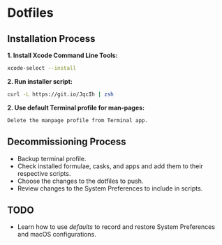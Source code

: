 # Dotfiles

## Installation Process

**1. Install Xcode Command Line Tools:**

```sh
xcode-select --install
```

**2. Run installer script:**

```sh
curl -L https://git.io/JqcIh | zsh
```

**2. Use default Terminal profile for man-pages:**

    Delete the manpage profile from Terminal app.

## Decommissioning Process

- Backup terminal profile.
- Check installed formulae, casks, and apps and add them to their respective scripts.
- Choose the changes to the dotfiles to push.
- Review changes to the System Preferences to include in scripts.

## TODO

- Learn how to use *defaults* to record and restore System Preferences and macOS configurations.
